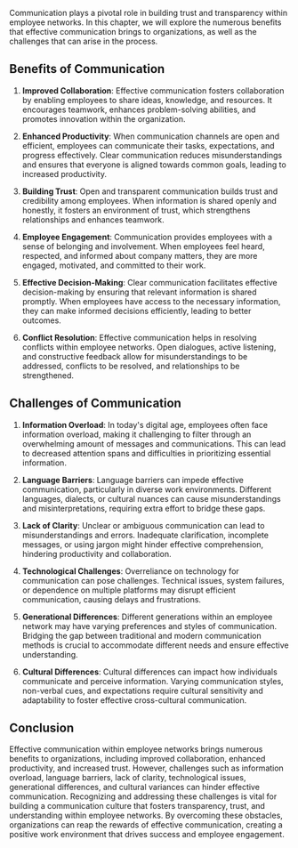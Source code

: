 
Communication plays a pivotal role in building trust and transparency within employee networks. In this chapter, we will explore the numerous benefits that effective communication brings to organizations, as well as the challenges that can arise in the process.

## Benefits of Communication

1. **Improved Collaboration**: Effective communication fosters collaboration by enabling employees to share ideas, knowledge, and resources. It encourages teamwork, enhances problem-solving abilities, and promotes innovation within the organization.
    
2. **Enhanced Productivity**: When communication channels are open and efficient, employees can communicate their tasks, expectations, and progress effectively. Clear communication reduces misunderstandings and ensures that everyone is aligned towards common goals, leading to increased productivity.
    
3. **Building Trust**: Open and transparent communication builds trust and credibility among employees. When information is shared openly and honestly, it fosters an environment of trust, which strengthens relationships and enhances teamwork.
    
4. **Employee Engagement**: Communication provides employees with a sense of belonging and involvement. When employees feel heard, respected, and informed about company matters, they are more engaged, motivated, and committed to their work.
    
5. **Effective Decision-Making**: Clear communication facilitates effective decision-making by ensuring that relevant information is shared promptly. When employees have access to the necessary information, they can make informed decisions efficiently, leading to better outcomes.
    
6. **Conflict Resolution**: Effective communication helps in resolving conflicts within employee networks. Open dialogues, active listening, and constructive feedback allow for misunderstandings to be addressed, conflicts to be resolved, and relationships to be strengthened.
    

## Challenges of Communication

1. **Information Overload**: In today's digital age, employees often face information overload, making it challenging to filter through an overwhelming amount of messages and communications. This can lead to decreased attention spans and difficulties in prioritizing essential information.
    
2. **Language Barriers**: Language barriers can impede effective communication, particularly in diverse work environments. Different languages, dialects, or cultural nuances can cause misunderstandings and misinterpretations, requiring extra effort to bridge these gaps.
    
3. **Lack of Clarity**: Unclear or ambiguous communication can lead to misunderstandings and errors. Inadequate clarification, incomplete messages, or using jargon might hinder effective comprehension, hindering productivity and collaboration.
    
4. **Technological Challenges**: Overreliance on technology for communication can pose challenges. Technical issues, system failures, or dependence on multiple platforms may disrupt efficient communication, causing delays and frustrations.
    
5. **Generational Differences**: Different generations within an employee network may have varying preferences and styles of communication. Bridging the gap between traditional and modern communication methods is crucial to accommodate different needs and ensure effective understanding.
    
6. **Cultural Differences**: Cultural differences can impact how individuals communicate and perceive information. Varying communication styles, non-verbal cues, and expectations require cultural sensitivity and adaptability to foster effective cross-cultural communication.
    

## Conclusion

Effective communication within employee networks brings numerous benefits to organizations, including improved collaboration, enhanced productivity, and increased trust. However, challenges such as information overload, language barriers, lack of clarity, technological issues, generational differences, and cultural variances can hinder effective communication. Recognizing and addressing these challenges is vital for building a communication culture that fosters transparency, trust, and understanding within employee networks. By overcoming these obstacles, organizations can reap the rewards of effective communication, creating a positive work environment that drives success and employee engagement.
